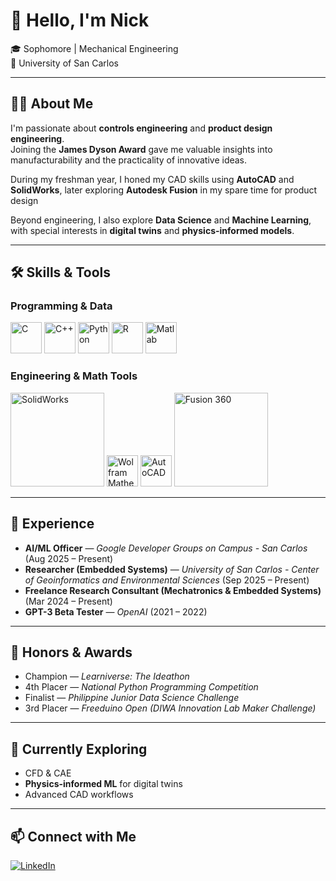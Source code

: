 # 👋 Hello, I'm Nick  

🎓 Sophomore | Mechanical Engineering  
📍 University of San Carlos  

---

## 🧑‍🔬 About Me  
I'm passionate about **controls engineering** and **product design engineering**.  
Joining the **James Dyson Award** gave me valuable insights into manufacturability and the practicality of innovative ideas.  

During my freshman year, I honed my CAD skills using **AutoCAD** and **SolidWorks**, later exploring **Autodesk Fusion** in my spare time for product design

Beyond engineering, I also explore **Data Science** and **Machine Learning**, with special interests in **digital twins** and **physics-informed models**.  

---

## 🛠️ Skills & Tools  

### Programming & Data
<p>
  <img src="https://cdn.jsdelivr.net/gh/devicons/devicon/icons/c/c-original.svg" alt="C" width="50" height="50"/>
  <img src="https://cdn.jsdelivr.net/gh/devicons/devicon/icons/cplusplus/cplusplus-original.svg" alt="C++" width="50" height="50"/>
  <img src="https://cdn.jsdelivr.net/gh/devicons/devicon/icons/python/python-original.svg" alt="Python" width="50" height="50"/>
  <img src="https://cdn.jsdelivr.net/gh/devicons/devicon/icons/r/r-original.svg" alt="R" width="50" height="50"/>
  <img src="https://upload.wikimedia.org/wikipedia/commons/2/21/Matlab_Logo.png" alt="Matlab" width="50" height="50"/>
</p>

### Engineering & Math Tools
<p>
  <img src="https://upload.wikimedia.org/wikipedia/en/d/d2/SolidWorks_Logo.svg" alt="SolidWorks" width="150" height="150"/>
  <img src="https://upload.wikimedia.org/wikipedia/commons/2/20/Mathematica_Logo.svg" alt="Wolfram Mathematica" width="50" height="50"/>
  <img src="https://upload.wikimedia.org/wikipedia/commons/d/db/Fusion360_Logo.svg" alt="AutoCAD" width="50" height="50"/>
  <img src="https://upload.wikimedia.org/wikipedia/commons/6/6e/AutoCad_new_logo.svg" alt="Fusion 360" width="150" height="150"/>
</p>

---

## 💼 Experience  

- **AI/ML Officer** — *Google Developer Groups on Campus - San Carlos* (Aug 2025 – Present)  
- **Researcher (Embedded Systems)** — *University of San Carlos - Center of Geoinformatics and Environmental Sciences* (Sep 2025 – Present)  
- **Freelance Research Consultant (Mechatronics & Embedded Systems)** (Mar 2024 – Present)  
- **GPT-3 Beta Tester** — *OpenAI* (2021 – 2022)  

---

## 🏅 Honors & Awards  
- Champion — *Learniverse: The Ideathon*  
- 4th Placer — *National Python Programming Competition*  
- Finalist — *Philippine Junior Data Science Challenge*  
- 3rd Placer — *Freeduino Open (DIWA Innovation Lab Maker Challenge)*  

---

## 🌱 Currently Exploring  
- CFD & CAE
- **Physics-informed ML** for digital twins  
- Advanced CAD workflows

---

## 📫 Connect with Me  
[![LinkedIn](https://img.shields.io/badge/LinkedIn-blue?logo=linkedin&logoColor=white)]([https://www.linkedin.com/](https://www.linkedin.com/in/nick-anthony-miras-273b94227/))  
